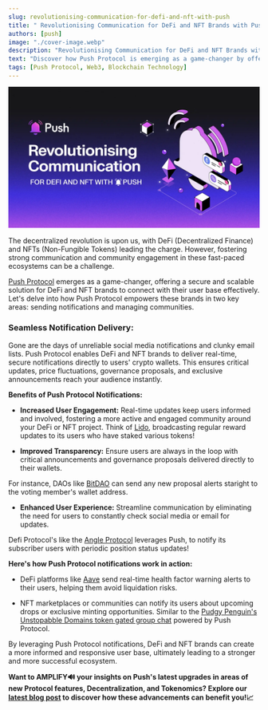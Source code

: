 ```yaml
---
slug: revolutionising-communication-for-defi-and-nft-with-push
title: " Revolutionising Communication for DeFi and NFT Brands with Push! "
authors: [push]
image: "./cover-image.webp"
description: "Revolutionising Communication for DeFi and NFT Brands with Push!"
text: "Discover how Push Protocol is emerging as a game-changer by offering a secure and scalable solution for DeFi and NFT brands to connect with their user base effectively."
tags: [Push Protocol, Web3, Blockchain Technology]
---
```

![Cover Image of Revolutionising Communication for DeFi and NFT Brands with Push ](./cover-image.webp)

<!--truncate-->

The decentralized revolution is upon us, with DeFi (Decentralized Finance) and NFTs (Non-Fungible Tokens) leading the charge. However, fostering strong communication and community engagement in these fast-paced ecosystems can be a challenge.

[Push Protocol](https://push.org/) emerges as a game-changer, offering a secure and scalable solution for DeFi and NFT brands to connect with their user base effectively. Let's delve into how Push Protocol empowers these brands in two key areas: sending notifications and managing communities.


### Seamless Notification Delivery:

Gone are the days of unreliable social media notifications and clunky email lists. Push Protocol enables DeFi and NFT brands to deliver real-time, secure notifications directly to users' crypto wallets. This ensures critical updates, price fluctuations, governance proposals, and exclusive announcements reach your audience instantly.

**Benefits of Push Protocol Notifications:**

- **Increased User Engagement:** Real-time updates keep users informed and involved, fostering a more active and engaged community around your DeFi or NFT project.
Think of [Lido](https://lido.fi/), broadcasting regular reward updates to its users who have staked various tokens!


- **Improved Transparency:** Ensure users are always in the loop with critical announcements and governance proposals delivered directly to their wallets.

For instance, DAOs like [BitDAO](https://www.mantle.xyz/) can send any new proposal alerts staright to the voting member's wallet address.


- **Enhanced User Experience:** Streamline communication by eliminating the need for users to constantly check social media or email for updates.

Defi Protocol's like the [Angle Protocol](https://app.push.org/channels/0xA2dEe32662F6243dA539bf6A8613F9A9e39843D3?utm_source=Dapp&utm_medium=blog&utm_campaign=amplify_upgrade) leverages Push, to notify its subscriber users with periodic position status updates!



**Here's how Push Protocol notifications work in action:**

- DeFi platforms like [Aave](https://app.push.org/channels/0xAA940b3501176af328423d975C350d0d1BaAae50?utm_source=Dapp&utm_medium=blog&utm_campaign=amplify_upgrade) send real-time health factor warning alerts to their users, helping them avoid liquidation risks.

- NFT marketplaces or communities can notify its users about upcoming drops or exclusive minting opportunities.
Similar to the [Pudgy Penguin's Unstopabble Domains token gated group chat](https://twitter.com/pushprotocol/status/1777929898784444842?utm_source=google&utm_medium=twitter&utm_campaign=amplify_upgrade) powered by Push Protocol.


By leveraging Push Protocol notifications, DeFi and NFT brands can create a more informed and responsive user base, ultimately leading to a stronger and more successful ecosystem.


**Want to AMPLIFY🔊 your insights on Push's latest upgrades in areas of new Protocol features, Decentralization, and Tokenomics? Explore our [latest blog post](https://push.org/blog/amplify-campaign/?utm_source=google&utm_medium=blog&utm_campaign=amplify_upgrade) to discover how these advancements can benefit you!📈**